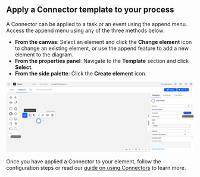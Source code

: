 ---
---

## Apply a Connector template to your process

A Connector can be applied to a task or an event using the append menu. Access the append menu using any of the three methods below:

- **From the canvas**: Select an element and click the **Change element** icon to change an existing element, or use the append feature to add a new element to the diagram.
- **From the properties panel**: Navigate to the **Template** section and click **Select**.
- **From the side palette**: Click the **Create element** icon.

![change element](./img/change-element.png)

Once you have applied a Connector to your element, follow the configuration steps or read our [guide on using Connectors](/components/connectors/use-connectors.md) to learn more.
